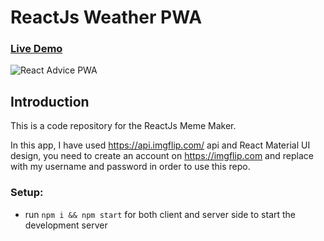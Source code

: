 # ReactJs Weather PWA

### [Live Demo](https://memes.azeemansari.me/)

![React Advice PWA](https://i.ibb.co/GHy5x7z/Meme-Generator-Azeem-Ansari.png)

## Introduction
This is a code repository for the ReactJs Meme Maker. 

In this app, I have used https://api.imgflip.com/ api and React Material UI design, you need to create an account on https://imgflip.com and replace with my username and password in order to use this repo.

### Setup:
- run ```npm i && npm start``` for both client and server side to start the development server
